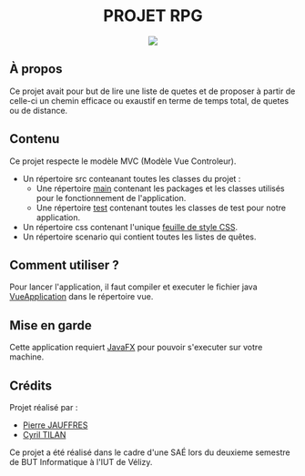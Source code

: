 <div align="center">
  <h1>PROJET RPG</h1>
  <a href="https://fr.wikipedia.org/wiki/Java_(langage)"><img src="https://cdn-icons-png.flaticon.com/512/1183/1183669.png"/></a>
</div>

## À propos

Ce projet avait pour but de lire une liste de quetes et de proposer à partir de celle-ci un chemin efficace ou exaustif en terme de temps total, de quetes ou de distance.

## Contenu

Ce projet respecte le modèle MVC (Modèle Vue Controleur).

* Un répertoire src conteanant toutes les classes du projet :
    * Une répertoire [main](/src/main) contenant les packages et les classes utilisés pour le fonctionnement de l'application.
    * Une répertoire [test](/src/test) contenant toutes les classes de test pour notre application.
* Un répertoire css contenant l'unique [feuille de style CSS](/css/premiersStyles.css).
* Un répertoire scenario qui contient toutes les listes de quêtes.

## Comment utiliser ?

Pour lancer l'application, il faut compiler et executer le fichier java [VueApplication](https://openjfx.io) dans le répertoire vue.

## Mise en garde

Cette application requiert [JavaFX](src/main/java/bluenessdev/vue/VueApplication.java) pour pouvoir s'executer sur votre machine.

## Crédits

Projet réalisé par :
- [Pierre JAUFFRES](https://github.com/octogenarian78)
- [Cyril TILAN](https://github.com/BluenessDev)

Ce projet a été réalisé dans le cadre d'une SAÉ lors du deuxieme semestre de BUT Informatique à l'IUT de Vélizy.
